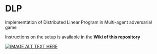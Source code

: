 # DLP
Implementation of Distributed Linear Program in Multi-agent adversarial game

Instructions on the setup is available in the [**Wiki of this repository**](https://github.com/mzahana/dlp/wiki)

[![IMAGE ALT TEXT HERE](http://img.youtube.com/vi/aQWNBxXC71o/0.jpg)](http://www.youtube.com/watch?v=aQWNBxXC71o)

